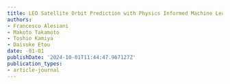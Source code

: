 ```yaml
---
title: LEO Satellite Orbit Prediction with Physics Informed Machine Learning
authors:
- Francesco Alesiani
- Makoto Takamoto
- Toshio Kamiya
- Daisuke Etou
date: -01-01
publishDate: '2024-10-01T11:44:47.967127Z'
publication_types:
- article-journal
---
```

